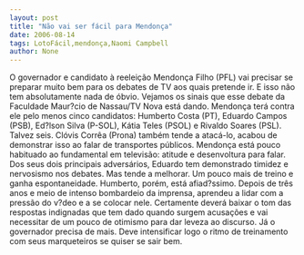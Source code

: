 ```yaml
---
layout: post
title: "Não vai ser fácil para Mendonça"
date: 2006-08-14
tags: LotoFácil,mendonça,Naomi Campbell
author: None
---
```

O governador e candidato à reeleição Mendonça Filho (PFL) vai precisar se preparar muito bem para os debates de TV aos quais pretende ir. E isso não tem absolutamente nada de óbvio.
Vejamos os sinais que esse debate da Faculdade Maur?cio de Nassau/TV Nova está dando.
Mendonça terá contra ele pelo menos cinco candidatos: Humberto Costa (PT), Eduardo Campos (PSB), Ed?lson Silva (P-SOL), Kátia Teles (PSOL) e Rivaldo Soares (PSL). Talvez seis. Clóvis Corrêa (Prona) também tende a atacá-lo, acabou de demonstrar isso ao falar de transportes públicos.
Mendonça está pouco habituado ao fundamental em televisão: atitude e desenvoltura para falar.
Dos seus dois principais adversários, Eduardo tem demonstrado timidez e nervosismo nos debates. Mas tende a melhorar. Um pouco mais de treino e ganha espontaneidade.
Humberto, porém, está afiad?ssimo. Depois de três anos e meio de intenso bombardeio da imprensa, aprendeu a lidar com a pressão do v?deo e a se colocar nele. 
Certamente deverá baixar o tom das respostas indignadas que tem dado quando surgem acusações e vai necessitar de um pouco de otimismo para dar leveza ao discurso.
Já o governador&nbsp;precisa de&nbsp;mais. Deve intensificar logo&nbsp;o ritmo de treinamento com seus marqueteiros se quiser se sair bem. 